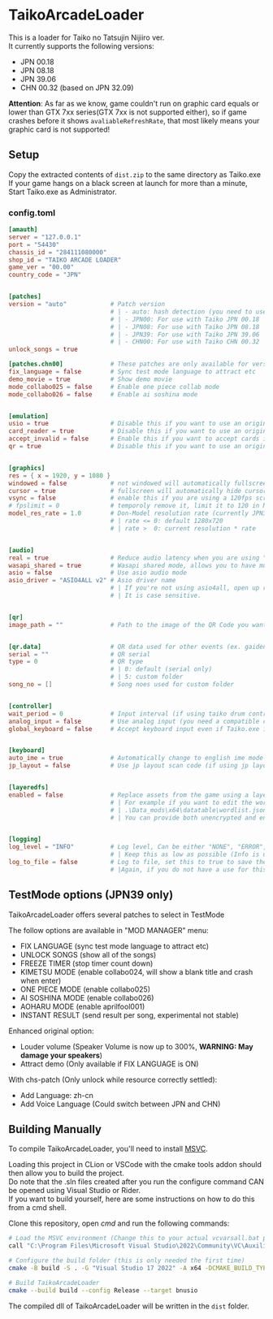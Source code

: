 # TaikoArcadeLoader

This is a loader for Taiko no Tatsujin Nijiiro ver.  
It currently supports the following versions:

* JPN 00.18
* JPN 08.18
* JPN 39.06
* CHN 00.32 (based on JPN 32.09)

**Attention**: As far as we know, game couldn't run on graphic card equals or lower than GTX 7xx series(GTX 7xx is not supported either), so if game crashes before it shows `avaliableRefreshRate`, that most likely means your graphic card is not supported!

## Setup

Copy the extracted contents of `dist.zip` to the same directory as Taiko.exe  
If your game hangs on a black screen at launch for more than a minute, Start Taiko.exe as Administrator.

### config.toml

```toml
[amauth]
server = "127.0.0.1"
port = "54430"
chassis_id = "284111080000"
shop_id = "TAIKO ARCADE LOADER"
game_ver = "00.00"
country_code = "JPN"


[patches]
version = "auto"            # Patch version
                            # | - auto: hash detection (you need to use the original exe otherwise it will not load).
                            # | - JPN00: For use with Taiko JPN 00.18
                            # | - JPN08: For use with Taiko JPN 08.18
                            # | - JPN39: For use with Taiko JPN 39.06
                            # | - CHN00: For use with Taiko CHN 00.32
unlock_songs = true

[patches.chn00]             # These patches are only available for version CHN00
fix_language = false        # Sync test mode language to attract etc
demo_movie = true           # Show demo movie
mode_collabo025 = false     # Enable one piece collab mode
mode_collabo026 = false     # Enable ai soshina mode


[emulation]
usio = true                 # Disable this if you want to use an original Namco USIO board. you need to place bnusio_original.dll (unmodified bnusio.dll) in the executable folder.
card_reader = true          # Disable this if you want to use an original Namco card reader
accept_invalid = false      # Enable this if you want to accept cards incompatible with the original readers
qr = true                   # Disable this if you want to use an original Namco QR code scanner


[graphics]
res = { x = 1920, y = 1080 }
windowed = false            # not windowed will automatically fullscreen
cursor = true               # fullscreen will automatically hide cursor
vsync = false               # enable this if you are using a 120fps screen (and use "Let Application Decide" in Nvidia panel)
# fpslimit = 0              # temporoly remove it, limit it to 120 in Nvidia panel instead!!!
model_res_rate = 1.0        # Don-Model resolution rate (currently JPN39 only)
                            # | rate <= 0: default 1280x720
                            # | rate >  0: current resolution * rate


[audio]
real = true                 # Reduce audio latency when you are using "High Definition Audio" driver
wasapi_shared = true        # Wasapi shared mode, allows you to have multiple audio sources at once at a cost of having higher latency.
asio = false                # Use asio audio mode
asio_driver = "ASIO4ALL v2" # Asio driver name
                            # | If you're not using asio4all, open up regedit then navigate to HKEY_LOCAL_MACHINE\SOFTWARE\ASIO for your driver's name.
                            # | It is case sensitive.


[qr]
image_path = ""             # Path to the image of the QR Code you want to use


[qr.data]                   # QR data used for other events (ex. gaiden, custom folder)
serial = ""                 # QR serial
type = 0                    # QR type
                            # | 0: default (serial only)
                            # | 5: custom folder
song_no = []                # Song noes used for custom folder


[controller]
wait_period = 0             # Input interval (if using taiko drum controller, should be set to 0)
analog_input = false        # Use analog input (you need a compatible controller, this allows playing small and big notes like on arcade cabinets)
global_keyboard = false     # Accept keyboard input even if Taiko.exe is not foreground


[keyboard]
auto_ime = true             # Automatically change to english ime mode upon game startup
jp_layout = false           # Use jp layout scan code (if using jp layout keyboard, must be set to true)


[layeredfs]
enabled = false             # Replace assets from the game using a layered file system.
                            # | For example if you want to edit the wordlist, add your edited version like so:
                            # | .\Data_mods\x64\datatable\wordlist.json
                            # | You can provide both unencrypted and encrypted files.


[logging]
log_level = "INFO"          # Log level, Can be either "NONE", "ERROR", "WARN", "INFO", "DEBUG" and "HOOKS"
                            # | Keep this as low as possible (Info is usually more than enough) as more logging will slow down your game
log_to_file = false         # Log to file, set this to true to save the logs from your last session to TaikoArcadeLoader.log
                            # |Again, if you do not have a use for this (debugging mods or whatnot), turn it off.
```

## TestMode options (JPN39 only)

TaikoArcadeLoader offers several patches to select in TestMode  

The follow options are available in "MOD MANAGER" menu:

* FIX LANGUAGE (sync test mode language to attract etc)
* UNLOCK SONGS (show all of the songs)
* FREEZE TIMER (stop timer count down)
* KIMETSU MODE (enable collabo024, will show a blank title and crash when enter)
* ONE PIECE MODE (enable collabo025)
* AI SOSHINA MODE (enable collabo026)
* AOHARU MODE (enable aprilfool001)
* INSTANT RESULT (send result per song, experimental not stable)

Enhanced original option:

* Louder volume (Speaker Volume is now up to 300%, **WARNING: May damage your speakers**)
* Attract demo (Only available if FIX LANGUAGE is ON)

With chs-patch (Only unlock while resource correctly settled):

* Add Language: zh-cn
* Add Voice Language (Could switch between JPN and CHN)

## Building Manually

To compile TaikoArcadeLoader, you'll need to install [MSVC](https://aka.ms/vs/17/release/vs_BuildTools.exe).

Loading this project in CLion or VSCode with the cmake tools addon should then allow you to build the project.  
Do note that the .sln files created after you run the configure command CAN be opened using Visual Studio or Rider.  
If you want to build yourself, here are some instructions on how to do this from a cmd shell.  

Clone this repository, open *cmd* and run the following commands:

```bash
# Load the MSVC environment (Change this to your actual vcvarsall.bat path)
call "C:\Program Files\Microsoft Visual Studio\2022\Community\VC\Auxiliary\Build\vcvarsall.bat" x64

# Configure the build folder (this is only needed the first time)
cmake -B build -S . -G "Visual Studio 17 2022" -A x64 -DCMAKE_BUILD_TYPE=Release -DCMAKE_SYSTEM_VERSION="10.0.26100.0"

# Build TaikoArcadeLoader
cmake --build build --config Release --target bnusio
```

The compiled dll of TaikoArcadeLoader will be written in the `dist` folder.